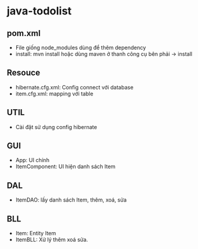 # java-todolist
## pom.xml
- File giống node_modules dùng để thêm dependency
- install: mvn install hoặc dùng maven ở thanh công cụ bên phải -> install
## Resouce
- hibernate.cfg.xml: Config connect với database
- item.cfg.xml: mapping với table
## UTIL
- Cài đặt sử dụng config hibernate
## GUI
- App: UI chính
- ItemComponent: UI hiện danh sách Item
## DAL
- ItemDAO: lấy danh sách Item, thêm, xoá, sửa
## BLL
- Item: Entity Item
- ItemBLL: Xử lý thêm xoá sửa.
